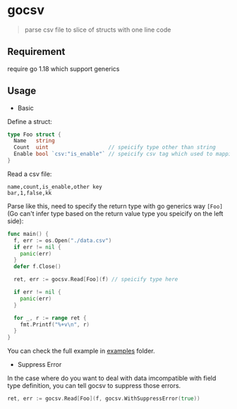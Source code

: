 gocsv
=====

> parse csv file to slice of structs with one line code

## Requirement

require go 1.18 which support generics

## Usage

* Basic

Define a struct:

```go
type Foo struct {
  Name   string
  Count  uint                   // speicify type other than string
  Enable bool `csv:"is_enable"` // speicify csv tag which used to mapping csv header  
}
```

Read a csv file:

```csv
name,count,is_enable,other key
bar,1,false,kk
```

Parse like this, need to specify the return type with go generics way `[Foo]`(Go can't infer type based on the return value type you speicify on the left side):

```go
func main() {
  f, err := os.Open("./data.csv")
  if err != nil {
    panic(err)
  }
  defer f.Close()

  ret, err := gocsv.Read[Foo](f) // speicify type here

  if err != nil {
    panic(err)
  }

  for _, r := range ret {
    fmt.Printf("%+v\n", r)
  }
}
```

You can check the full example in [examples](./examples/) folder.

* Suppress Error

In the case where do you want to deal with data imcompatible with field type definition, you can tell gocsv to suppress those errors.
```go
ret, err := gocsv.Read[Foo](f, gocsv.WithSuppressError(true))
```
